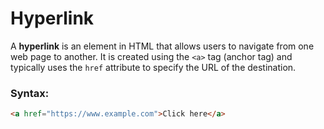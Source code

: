 # Hyperlink

A **hyperlink** is an element in HTML that allows users to navigate from one web page to another. It is created using the `<a>` tag (anchor tag) and typically uses the `href` attribute to specify the URL of the destination.

### Syntax:
```html
<a href="https://www.example.com">Click here</a>
